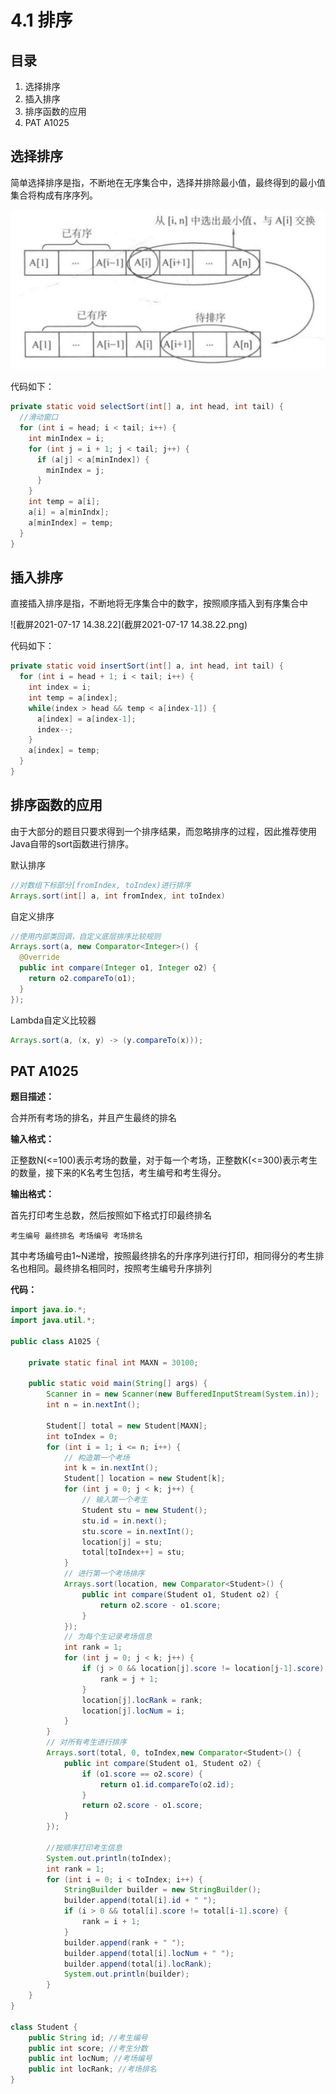 # 4.1 排序

## 目录

1. 选择排序
2. 插入排序
3. 排序函数的应用
4. PAT A1025



## 选择排序

简单选择排序是指，不断地在无序集合中，选择并排除最小值，最终得到的最小值集合将构成有序序列。

<img src="./image-20210717115308175.png" alt="image-20210717115308175" style="zoom:60%;" />

代码如下：

```java
private static void selectSort(int[] a, int head, int tail) {
  //滑动窗口
  for (int i = head; i < tail; i++) {
    int minIndex = i;
    for (int j = i + 1; j < tail; j++) {
      if (a[j] < a[minIndex]) {
        minIndex = j;
      }
    }
    int temp = a[i];
    a[i] = a[minIndx];
    a[minIndex] = temp;
  }
}
```



## 插入排序

直接插入排序是指，不断地将无序集合中的数字，按照顺序插入到有序集合中

![截屏2021-07-17 14.38.22](截屏2021-07-17 14.38.22.png)

代码如下：

```java
private static void insertSort(int[] a, int head, int tail) {
  for (int i = head + 1; i < tail; i++) {
    int index = i;
    int temp = a[index];
    while(index > head && temp < a[index-1]) {
      a[index] = a[index-1];
      index--;
    }
    a[index] = temp;
  }
}
```



## 排序函数的应用

由于大部分的题目只要求得到一个排序结果，而忽略排序的过程，因此推荐使用Java自带的sort函数进行排序。

默认排序

```java
//对数组下标部分[fromIndex, toIndex)进行排序
Arrays.sort(int[] a, int fromIndex, int toIndex)
```

自定义排序

```java
//使用内部类回调，自定义底层排序比较规则
Arrays.sort(a, new Comparator<Integer>() {
  @Override
  public int compare(Integer o1, Integer o2) {
    return o2.compareTo(o1);
  }
});
```

Lambda自定义比较器

```java
Arrays.sort(a, (x, y) -> (y.compareTo(x)));
```



## PAT A1025

**题目描述：**

合并所有考场的排名，并且产生最终的排名

**输入格式：**

正整数N(<=100)表示考场的数量，对于每一个考场，正整数K(<=300)表示考生的数量，接下来的K名考生包括，考生编号和考生得分。

**输出格式：**

首先打印考生总数，然后按照如下格式打印最终排名

```
考生编号 最终排名 考场编号 考场排名
```

其中考场编号由1~N递增，按照最终排名的升序序列进行打印，相同得分的考生排名也相同。最终排名相同时，按照考生编号升序排列

**代码：**

```java
import java.io.*;
import java.util.*;

public class A1025 {

    private static final int MAXN = 30100;

    public static void main(String[] args) {
        Scanner in = new Scanner(new BufferedInputStream(System.in));
        int n = in.nextInt();

        Student[] total = new Student[MAXN];
        int toIndex = 0;
        for (int i = 1; i <= n; i++) {
            // 构造第一个考场
            int k = in.nextInt();
            Student[] location = new Student[k];
            for (int j = 0; j < k; j++) {
                // 输入第一个考生
                Student stu = new Student();
                stu.id = in.next();
                stu.score = in.nextInt();
                location[j] = stu;
                total[toIndex++] = stu;
            }
            // 进行第一个考场排序
            Arrays.sort(location, new Comparator<Student>() {
                public int compare(Student o1, Student o2) {
                    return o2.score - o1.score;
                }
            });
            // 为每个生记录考场信息
            int rank = 1;
            for (int j = 0; j < k; j++) {
                if (j > 0 && location[j].score != location[j-1].score) {
                    rank = j + 1;
                }
                location[j].locRank = rank;
                location[j].locNum = i;
            }
        }
        // 对所有考生进行排序
        Arrays.sort(total, 0, toIndex,new Comparator<Student>() {
            public int compare(Student o1, Student o2) {
                if (o1.score == o2.score) {
                    return o1.id.compareTo(o2.id);
                }
                return o2.score - o1.score;
            }
        });

        //按顺序打印考生信息
        System.out.println(toIndex);
        int rank = 1;
        for (int i = 0; i < toIndex; i++) {
            StringBuilder builder = new StringBuilder();
            builder.append(total[i].id + " ");
            if (i > 0 && total[i].score != total[i-1].score) {
                rank = i + 1;
            }
            builder.append(rank + " ");
            builder.append(total[i].locNum + " ");
            builder.append(total[i].locRank);
            System.out.println(builder);
        }
    }
}

class Student {
    public String id; //考生编号
    public int score; //考生分数
    public int locNum; //考场编号
    public int locRank; //考场排名
}
```

